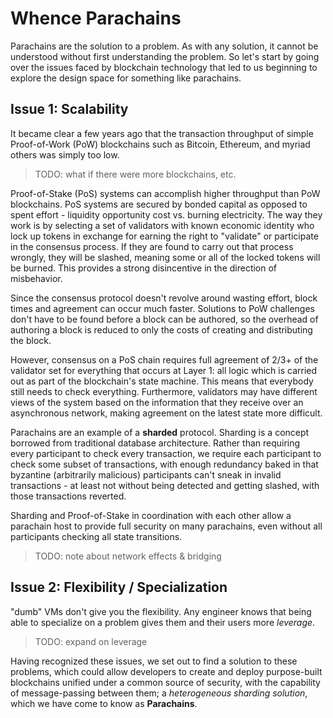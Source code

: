 # Whence Parachains

Parachains are the solution to a problem. As with any solution, it cannot be understood without first understanding the
problem. So let's start by going over the issues faced by blockchain technology that led to us beginning to explore the
design space for something like parachains.

## Issue 1: Scalability

It became clear a few years ago that the transaction throughput of simple Proof-of-Work (PoW) blockchains such as
Bitcoin, Ethereum, and myriad others was simply too low.

> TODO: what if there were more blockchains, etc.

Proof-of-Stake (PoS) systems can accomplish higher throughput than PoW blockchains. PoS systems are secured by bonded
capital as opposed to spent effort - liquidity opportunity cost vs. burning electricity. The way they work is by
selecting a set of validators with known economic identity who lock up tokens in exchange for earning the right to
"validate" or participate in the consensus process. If they are found to carry out that process wrongly, they will be
slashed, meaning some or all of the locked tokens will be burned. This provides a strong disincentive in the direction
of misbehavior.

Since the consensus protocol doesn't revolve around wasting effort, block times and agreement can occur much faster.
Solutions to PoW challenges don't have to be found before a block can be authored, so the overhead of authoring a block
is reduced to only the costs of creating and distributing the block.

However, consensus on a PoS chain requires full agreement of 2/3+ of the validator set for everything that occurs at
Layer 1: all logic which is carried out as part of the blockchain's state machine. This means that everybody still needs
to check everything. Furthermore, validators may have different views of the system based on the information that they
receive over an asynchronous network, making agreement on the latest state more difficult.

Parachains are an example of a **sharded** protocol. Sharding is a concept borrowed from traditional database
architecture. Rather than requiring every participant to check every transaction, we require each participant to check
some subset of transactions, with enough redundancy baked in that byzantine (arbitrarily malicious) participants can't
sneak in invalid transactions - at least not without being detected and getting slashed, with those transactions
reverted.

Sharding and Proof-of-Stake in coordination with each other allow a parachain host to provide full security on many
parachains, even without all participants checking all state transitions.

> TODO: note about network effects & bridging

## Issue 2: Flexibility / Specialization

"dumb" VMs don't give you the flexibility. Any engineer knows that being able to specialize on a problem gives them and
their users more _leverage_.

> TODO: expand on leverage

Having recognized these issues, we set out to find a solution to these problems, which could allow developers to create
and deploy purpose-built blockchains unified under a common source of security, with the capability of message-passing
between them; a _heterogeneous sharding solution_, which we have come to know as **Parachains**.
